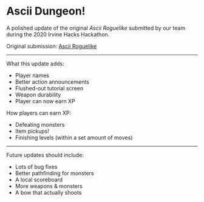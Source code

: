 # Ascii Dungeon!

A polished update of the original *Ascii Roguelike* submitted by our team during the 2020 Irvine Hacks Hackathon.

Original submission: [Ascii Roguelike](https://github.com/irvinehacks2019/ascii_roguelike)

--------------------

What this update adds:
- Player names
- Better action announcements
- Flushed-out tutorial screen
- Weapon durability
- Player can now earn XP

How players can earn XP:
- Defeating monsters
- Item pickups!
- Finishing levels (within a set amount of moves)

--------------------

Future updates should include:
- Lots of bug fixes
- Better pathfinding for monsters
- A local scoreboard
- More weapons & monsters
- A bow that actually shoots
